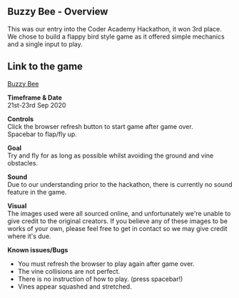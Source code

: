 ## Buzzy Bee - Overview<br>
This was our entry into the Coder Academy Hackathon, it won 3rd place.<br>
We chose to build a flappy bird style game as it offered simple mechanics and a single input to play.
## Link to the game
[Buzzy Bee](https://buzzing-bee.netlify.app/)

**Timeframe & Date**<br> 
21st-23rd Sep 2020

**Controls**<br>
Click the browser refresh button to start game after game over.<br> 
Spacebar to flap/fly up.

**Goal**<br>
Try and fly for as long as possible whilst avoiding the ground and vine obstacles.

**Sound**<br>
Due to our understanding prior to the hackathon, there is currently no sound feature in the game.

**Visual**<br>
The images used were all sourced online, and unfortunately we're unable to give credit to the original creators. If you believe any of these images to be works of your own, please feel free to get in contact so we may give credit where it's due.

**Known issues/Bugs**<br>
- You must refresh the browser to play again after game over.
- The vine collisions are not perfect.
- There is no instruction of how to play. (press spacebar!)
- Vines appear squashed and stretched.
